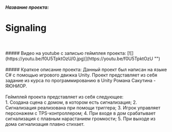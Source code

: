 ##### Название проекта: 
# Signaling
<br/>
<br/>
##### Видео на youtube с записью геймплея проекта: 
[![](https://youtu.be/f0U5TpktOzU/0.jpg)](https://youtu.be/f0U5TpktOzU "")
<br/>
<br/>
##### Краткое описание проекта:
Данный проект был написан на языке C# с помощью игрового движка Unity. 
Проект представляет из себя задание из курса по программированию в Unity Романа Сакутина - ЯЮНИОР.
<br/>
<br/>
Геймплей проекта представляет из себя следующее:
<br/>
1. Создана сцена с домом, в котором есть сигнализация;
2. Сигнализация реализована при помощи триггера;
3. Игрок управляет персонажем с TPS-контроллером;
4. При входе в дом срабатывает сигнализация с плавным нарастанием громкости;
5. При выходе из дома сигнализация плавно стихает.
<br/>